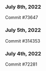 ### July 8th, 2022

Commit #73647

### July 5th, 2022

Commit #314353


### July 4th, 2022

Commit #72281
